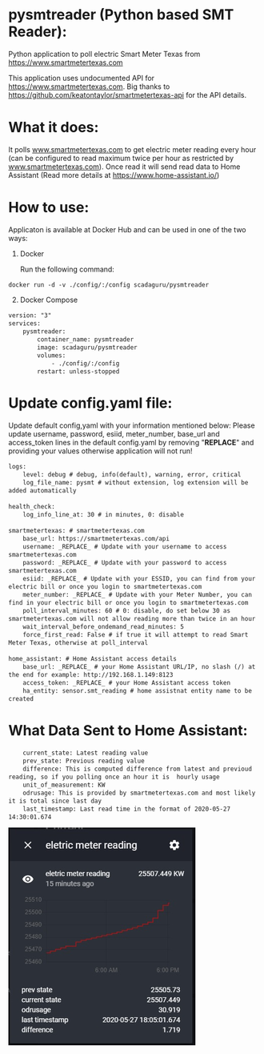 # pysmtreader (Python based SMT Reader):

Python application to poll electric Smart Meter Texas from https://www.smartmetertexas.com

This application uses undocumented API for https://www.smartmetertexas.com.
Big thanks to https://github.com/keatontaylor/smartmetertexas-api for the API details. 

# What it does: 
It polls www.smartmetertexas.com to get electric meter reading every hour (can be configured to read maximum twice per hour as restricted by www.smartmetertexas.com). Once read it will send read data to Home Assistant (Read more details at https://www.home-assistant.io/) 

# How to use: 
Applicaton is available at Docker Hub and can be used in one of the two ways:
1. Docker

   Run the following command:
~~~
docker run -d -v ./config/:/config scadaguru/pysmtreader
~~~

2. Docker Compose

~~~
version: "3"
services:
    pysmtreader:
        container_name: pysmtreader
        image: scadaguru/pysmtreader
        volumes:
            - ./config/:/config
        restart: unless-stopped
~~~

# Update config.yaml file:
Update default config,yaml with your information mentioned below:
Please update username, password, esiid, meter_number, base_url and access_token lines in the default config.yaml by removing "__REPLACE__" and providing your values otherwise application will not run!

~~~
logs:
    level: debug # debug, info(default), warning, error, critical
    log_file_name: pysmt # without extension, log extension will be added automatically

health_check:
    log_info_line_at: 30 # in minutes, 0: disable

smartmetertexas: # smartmetertexas.com
    base_url: https://smartmetertexas.com/api
    username: _REPLACE_ # Update with your username to access smartmetertexas.com
    password: _REPLACE_ # Update with your password to access smartmetertexas.com
    esiid: _REPLACE_ # Update with your ESSID, you can find from your electric bill or once you login to smartmetertexas.com
    meter_number: _REPLACE_ # Update with your Meter Number, you can find in your electric bill or once you login to smartmetertexas.com
    poll_interval_minutes: 60 # 0: disable, do set below 30 as smartmetertexas.com will not allow reading more than twice in an hour
    wait_interval_before_ondemand_read_minutes: 5
    force_first_read: False # if true it will attempt to read Smart Meter Texas, otherwise at poll_interval

home_assistant: # Home Assistant access details
    base_url: _REPLACE_ # your Home Assistant URL/IP, no slash (/) at the end for example: http://192.168.1.149:8123
    access_token: _REPLACE_ # your Home Assistant access token
    ha_entity: sensor.smt_reading # home assistnat entity name to be created
~~~

# What Data Sent to Home Assistant:
~~~
    current_state: Latest reading value
    prev_state: Previous reading value
    difference: This is computed difference from latest and previoud reading, so if you polling once an hour it is  hourly usage
    unit_of_measurement: KW
    odrusage: This is provided by smartmetertexas.com and most likely it is total since last day
    last_timestamp: Last read time in the format of 2020-05-27 14:30:01.674
~~~

![Home Assistant](images/home_assistant.jpg)
